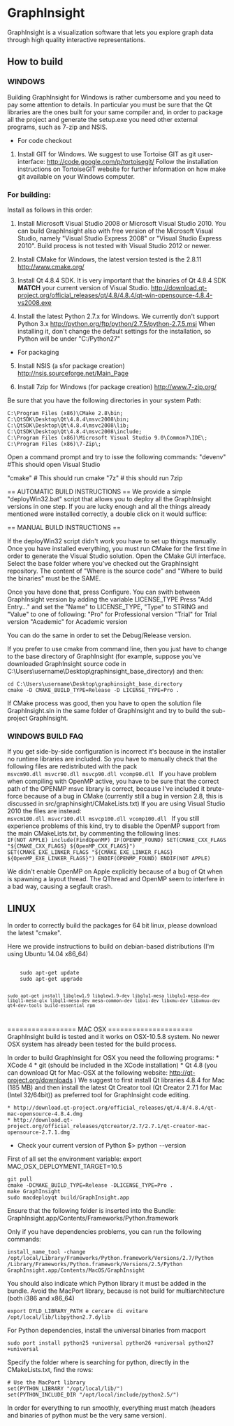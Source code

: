 # GraphInsight
GraphInsight is a visualization software that lets you explore graph data through high quality interactive representations.

## How to build
### WINDOWS
Building GraphInsight for Windows is rather cumbersome and you need to pay some attention to details. In particular you must be sure that the Qt libraries are the ones built for your same compiler and, in order to package all the project and generate the setup.exe you need other external programs, such as 7-zip and NSIS.

* For code checkout
1) Install GIT for Windows. We suggest to use Tortoise GIT as git user-interface: 
	http://code.google.com/p/tortoisegit/
Follow the installation instructions on TortoiseGIT website for further information on how make git available on 
your Windows computer.

### For building:
Install as follows in this order:

1) Install Microsoft Visual Studio 2008 or Microsoft Visual Studio 2010. You can build GraphInsight also with free version of 
the Microsoft Visual Studio, namely "Visual Studio Express 2008" or "Visual Studio Express 2010". Build process is not tested with Visual Studio 2012 or newer. 

2) Install CMake for Windows, the latest version tested is the 2.8.11
	http://www.cmake.org/

3) Install Qt 4.8.4 SDK. It is very important that the binaries of Qt 4.8.4 SDK **MATCH** your current version 
of Visual Studio.
	http://download.qt-project.org/official_releases/qt/4.8/4.8.4/qt-win-opensource-4.8.4-vs2008.exe

4) Install the latest Python 2.7.x for Windows. We currently don't support Python 3.x
	http://python.org/ftp/python/2.7.5/python-2.7.5.msi
When installing it, don't change the default settings for the installation, so Python will be under "C:/Python27"

* For packaging
5) Install NSIS (a sfor package creation)
	http://nsis.sourceforge.net/Main_Page

6) Install 7zip for Windows (for package creation)
	http://www.7-zip.org/

Be sure that you have the following directories in your system Path:

	C:\Program Files (x86)\CMake 2.8\bin;
	C:\QtSDK\Desktop\Qt\4.8.4\msvc2008\bin;
	C:\QtSDK\Desktop\Qt\4.8.4\msvc2008\lib;
	C:\QtSDK\Desktop\Qt\4.8.4\msvc2008\include;
	C:\Program Files (x86)\Microsoft Visual Studio 9.0\Common7\IDE\;
	C:\Program Files (x86)\7-Zip\;

Open a command prompt and try to isse the following commands:
"devenv" #This should open Visual Studio

"cmake" # This should run cmake
"7z" # this should run 7zip

== AUTOMATIC BUILD INSTRUCTIONS ==
We provide a simple "deployWin32.bat" script that allows you to deploy all the GraphInsight versions in one step. If you are lucky enough and all
the things already mentioned were installed correctly, a double click on it would suffice:


== MANUAL BUILD INSTRUCTIONS ==

If the deployWin32 script didn't work you have to set up things manually. 
Once you have installed everything, you must run CMake for the first time in order to generate the Visual Studio solution.
Open the CMake GUI interface. Select the base folder where you've checked out the GraphInsight repository.
The content of "Where is the source code" and "Where to build the binaries" must be the SAME.

Once you have done that, press Configure. You can swith between GraphInsight version by adding the variable LICENSE_TYPE
Press "Add Entry..." and set the "Name" to LICENSE_TYPE, "Type" to STRING and "Value" to one of following:
	"Pro" for Professional version
	"Trial" for Trial version
	"Academic" for Academic version

You can do the same in order to set the Debug/Release version.

If you prefer to use cmake from command line, then you just have to change to the base directory of GraphInsight (for example, suppose 
you've downloaded GraphInsight source code in C:\Users\username\Desktop\graphinsight_base_directory) and then:

	cd C:\Users\username\Desktop\graphinsight_base_directory
	cmake -D CMAKE_BUILD_TYPE=Release -D LICENSE_TYPE=Pro .

If CMake process was good, then you have to open the solution file GraphInsight.sln in the same folder of GraphInsight and try to build the 
sub-project GraphInsight.


### WINDOWS BUILD FAQ
If you get side-by-side configuration is incorrect it's because in the installer no runtime libraries are included.
So you have to manually check that the following files are redistributed with the pack
<code>
	msvcm90.dll
	msvcr90.dll
	msvcp90.dll
	vcomp90.dll
</code>
If you have problem when compiling with OpenMP active, you have to be sure that the correct path of the OPENMP msvc library is correct, because I've included it brute-force
because of a bug in CMake (currently still a bug in version 2.8, this is discussed in src/graphinsight/CMakeLists.txt)
If you are using Visual Studio 2010 the files are instead:
<code>
	msvcm100.dll
	msvcr100.dll
	msvcp100.dll
	vcomp100.dll
</code>
If you still experience problems of this kind, try to disable the OpenMP support from the main CMakeLists.txt, by commenting the following lines:
<code>
	IF(NOT APPLE)
	    include(FindOpenMP)
	    IF(OPENMP_FOUND)
		SET(CMAKE_CXX_FLAGS "${CMAKE_CXX_FLAGS} ${OpenMP_CXX_FLAGS}")
		SET(CMAKE_EXE_LINKER_FLAGS "${CMAKE_EXE_LINKER_FLAGS} ${OpenMP_EXE_LINKER_FLAGS}")
	    ENDIF(OPENMP_FOUND)
	ENDIF(NOT APPLE)
</code>

We didn't enable OpenMP on Apple explicitly because of a bug of Qt when is spawning a layout thread.
The QThread and OpenMP seem to interfere in a bad way, causing a segfault crash. 


## LINUX
In order to correctly build the packages for 64 bit linux, please download the latest "cmake".

Here we provide instructions to build on debian-based distributions (I'm using Ubuntu 14.04 x86_64)

<code>
	sudo apt-get update
	sudo apt-get upgrade

	sudo apt-get install libglew1.9 libglew1.9-dev libglu1-mesa libglu1-mesa-dev libgl1-mesa-glx libgl1-mesa-dev mesa-common-dev libxi-dev libxmu-dev libxmuu-dev qt4-dev-tools build-essential rpm
</code>

================= MAC OSX =====================
GraphInsight build is tested and it works on OSX-10.5.8 system. No newer OSX system has already been tested for the build process.

In order to build GraphInsight for OSX you need the following programs:
	* XCode 4
	* git (should be included in the XCode installation)
	* Qt 4.8 (you can download Qt for Mac-OSX at the following website: http://qt-project.org/downloads )
	We suggest to first install Qt libraries 4.8.4 for Mac (185 MB) and then install the latest Qt Creator tool (Qt Creator 2.7.1 for Mac (Intel 32/64bit)) as preferred tool for GraphInsight code editing.

	* http://download.qt-project.org/official_releases/qt/4.8/4.8.4/qt-mac-opensource-4.8.4.dmg
	* http://download.qt-project.org/official_releases/qtcreator/2.7/2.7.1/qt-creator-mac-opensource-2.7.1.dmg

* Check your current version of Python
	$> python --version 

First of all set the environment variable:
	export MAC_OSX_DEPLOYMENT_TARGET=10.5

	git pull
	cmake -DCMAKE_BUILD_TYPE=Release -DLICENSE_TYPE=Pro .
	make GraphInsight
	sudo macdeployqt build/GraphInsight.app

Ensure that the following folder is inserted into the Bundle:
GraphInsight.app/Contents/Frameworks/Python.framework

Only if you have dependencies problems, you can run the following commands:

	install_name_tool -change /opt/local/Library/Frameworks/Python.framework/Versions/2.7/Python /Library/Frameworks/Python.framework/Versions/2.5/Python GraphInsight.app/Contents/MacOS/GraphInsight

You should also indicate which Python library it must be added in the bundle. Avoid the MacPort library, because is not build for multiarchitecture (both i386 and x86_64)

	export DYLD_LIBRARY_PATH e cercare di evitare /opt/local/lib/libpython2.7.dylib

For Python dependencies, install the universal binaries from macport

	sudo port install python25 +universal python26 +universal python27 +universal

Specify the folder where is searching for python, directly in the CMakeLists.txt, find the rows:

	# Use the MacPort library
	set(PYTHON_LIBRARY "/opt/local/lib/")
	set(PYTHON_INCLUDE_DIR "/opt/local/include/python2.5/")

In order for everything to run smoothly, everything must match (headers and binaries of python must be the very same version).
